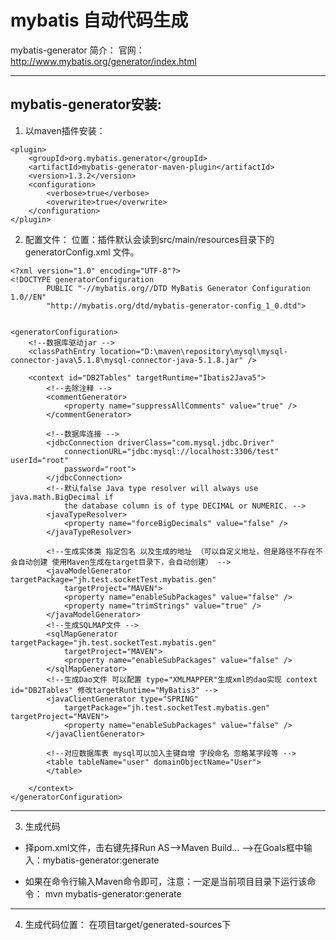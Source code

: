 # mybatis 自动代码生成 


mybatis-generator 简介：
    官网： http://www.mybatis.org/generator/index.html

---

## mybatis-generator安装:
1. 以maven插件安装：
```
<plugin>
    <groupId>org.mybatis.generator</groupId>
    <artifactId>mybatis-generator-maven-plugin</artifactId>
    <version>1.3.2</version>
    <configuration>
        <verbose>true</verbose>
        <overwrite>true</overwrite>
    </configuration>
</plugin>

```

2. 配置文件：
位置：插件默认会读到src/main/resources目录下的generatorConfig.xml 文件。

```
<?xml version="1.0" encoding="UTF-8"?>
<!DOCTYPE generatorConfiguration
        PUBLIC "-//mybatis.org//DTD MyBatis Generator Configuration 1.0//EN"
        "http://mybatis.org/dtd/mybatis-generator-config_1_0.dtd">


<generatorConfiguration>
	<!--数据库驱动jar -->
	<classPathEntry location="D:\maven\repository\mysql\mysql-connector-java\5.1.8\mysql-connector-java-5.1.8.jar" />

	<context id="DB2Tables" targetRuntime="Ibatis2Java5">
		<!--去除注释 -->
		<commentGenerator>
			<property name="suppressAllComments" value="true" />
		</commentGenerator>

		<!--数据库连接 -->
		<jdbcConnection driverClass="com.mysql.jdbc.Driver"
			connectionURL="jdbc:mysql://localhost:3306/test" userId="root"
			password="root">
		</jdbcConnection>
		<!--默认false Java type resolver will always use java.math.BigDecimal if 
			the database column is of type DECIMAL or NUMERIC. -->
		<javaTypeResolver>
			<property name="forceBigDecimals" value="false" />
		</javaTypeResolver>

		<!--生成实体类 指定包名 以及生成的地址 （可以自定义地址，但是路径不存在不会自动创建 使用Maven生成在target目录下，会自动创建） -->
		<javaModelGenerator targetPackage="jh.test.socketTest.mybatis.gen"
			targetProject="MAVEN">
			<property name="enableSubPackages" value="false" />
			<property name="trimStrings" value="true" />
		</javaModelGenerator>
		<!--生成SQLMAP文件 -->
		<sqlMapGenerator targetPackage="jh.test.socketTest.mybatis.gen"
			targetProject="MAVEN">
			<property name="enableSubPackages" value="false" />
		</sqlMapGenerator>
		<!--生成Dao文件 可以配置 type="XMLMAPPER"生成xml的dao实现 context id="DB2Tables" 修改targetRuntime="MyBatis3" -->
		<javaClientGenerator type="SPRING"
			targetPackage="jh.test.socketTest.mybatis.gen" targetProject="MAVEN">
			<property name="enableSubPackages" value="false" />
		</javaClientGenerator>

		<!--对应数据库表 mysql可以加入主键自增 字段命名 忽略某字段等 -->
		<table tableName="user" domainObjectName="User">
		</table>

	</context>
</generatorConfiguration>
```

---
3. 生成代码
- 择pom.xml文件，击右键先择Run AS——>Maven Build… ——>在Goals框中输入：mybatis-generator:generate 

- 如果在命令行输入Maven命令即可，注意：一定是当前项目目录下运行该命令：
mvn mybatis-generator:generate

---
4. 生成代码位置：
    在项目target/generated-sources下
